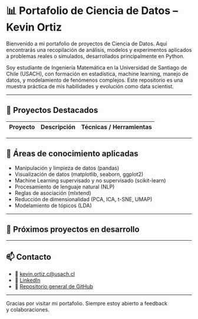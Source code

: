# 📊 Portafolio de Ciencia de Datos – Kevin Ortiz

Bienvenido a mi portafolio de proyectos de Ciencia de Datos. Aquí encontrarás una recopilación de análisis, modelos y experimentos aplicados a problemas reales o simulados, desarrollados principalmente en Python.

Soy estudiante de Ingeniería Matemática en la Universidad de Santiago de Chile (USACH), con formación en estadística, machine learning, manejo de datos, y modelamiento de fenómenos complejos. Este repositorio es una muestra práctica de mis habilidades y evolución como data scientist.

---

## 📁 Proyectos Destacados

| Proyecto | Descripción | Técnicas / Herramientas |
|---------|-------------|--------------------------|

---

## 🧠 Áreas de conocimiento aplicadas

- Manipulación y limpieza de datos (pandas)
- Visualización de datos (matplotlib, seaborn, ggplot2)
- Machine Learning supervisado y no supervisado (scikit-learn)
- Procesamiento de lenguaje natural (NLP)
- Reglas de asociación (mlxtend)
- Reducción de dimensionalidad (PCA, ICA, t-SNE, UMAP)
- Modelamiento de tópicos (LDA)

---

## 📌 Próximos proyectos en desarrollo



---

## 📫 Contacto

- 📧 kevin.ortiz.c@usach.cl
- 💼 [LinkedIn](https://www.linkedin.com/in/kevin-ortiz-collao-16376a275)
- 📂 [Repositorio general de GitHub](https://github.com/Kevin2558)

---

Gracias por visitar mi portafolio. Siempre estoy abierto a feedback y colaboraciones.
